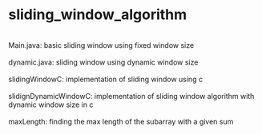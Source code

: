 # sliding_window_algorithm
<br />
Main.java: basic sliding window using fixed window size<br />
<br />
dynamic.java: sliding window using dynamic window size <br />
<br />
slidingWindowC: implementation of sliding window using c <br />
<br />
slidignDynamicWindowC: implementation of sliding window algorithm with dynamic window size in c <br />
<br />
maxLength: finding the max length of the subarray with a given sum <br />
<br />
